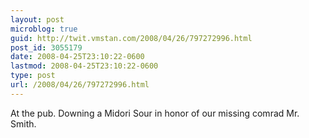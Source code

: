 ```yaml
---
layout: post
microblog: true
guid: http://twit.vmstan.com/2008/04/26/797272996.html
post_id: 3055179
date: 2008-04-25T23:10:22-0600
lastmod: 2008-04-25T23:10:22-0600
type: post
url: /2008/04/26/797272996.html
---
```

At the pub. Downing a Midori Sour in honor of our missing comrad Mr. Smith.
